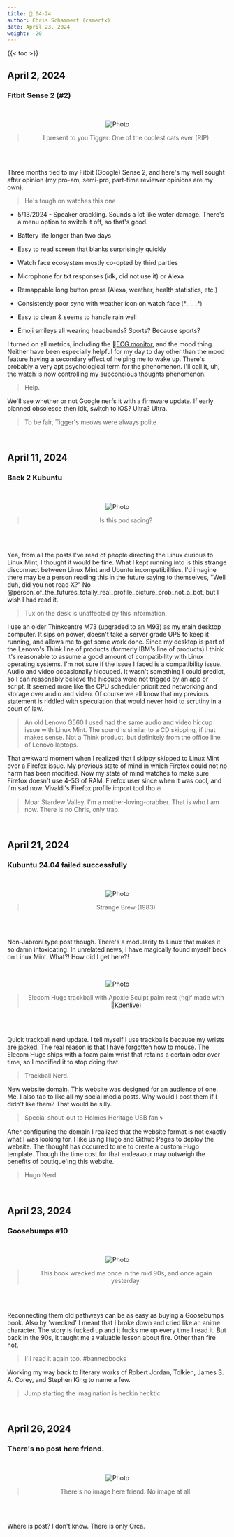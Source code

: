 ```yaml
---
title: 📁 04-24
author: Chris Schammert (csmertx)
date: April 23, 2024
weight: -20
---
```


<!--more-->

{{< toc >}}

## April 2, 2024
### Fitbit Sense 2 (#2)

<br />
<div style="text-align: center;">

![Photo](/Blog/daynight/2024/images/tigger_the_house_cat_explaining_why_he_cant_leave_his_post.jpg "Picture of an orange cat named Tigger taking a break from staring out an open window to meow at me")

> I present to you Tigger: One of the coolest cats ever (RIP)

<br />

</div><br />

Three months tied to my Fitbit (Google) Sense 2, and here's my well sought after opinion (my pro-am, semi-pro, part-time reviewer opinions are my own).

> He's tough on watches this one

- 5/13/2024 - Speaker crackling. Sounds a lot like water damage. There's a menu option to switch it off, so that's good.

- Battery life longer than two days

- Easy to read screen that blanks surprisingly quickly

- Watch face ecosystem mostly co-opted by third parties

- Microphone for txt responses (idk, did not use it) or Alexa

- Remappable long button press (Alexa, weather, health statistics, etc.)

- Consistently poor sync with weather icon on watch face (°_ _ _°)

- Easy to clean & seems to handle rain well

- Emoji smileys all wearing headbands? Sports? Because sports?

I turned on all metrics, including the 🔗[ECG monitor](https://www.fitbit.com/global/fi/technology/ecg "Fitbit | ECG"), and the mood thing. Neither have been especially helpful for my day to day other than the mood feature having a secondary effect of helping me to wake up. There's probably a very apt psychological term for the phenomenon. I'll call it, uh, the watch is now controlling my subconcious thoughts phenomenon.

> Help.

We'll see whether or not Google nerfs it with a firmware update. If early planned obsolesce then idk, switch to iOS? Ultra? Ultra.

> To be fair, Tigger's meows were always polite

<br />

## April 11, 2024
### Back 2 Kubuntu

<br />
<div style="text-align: center;">

![Photo](/Blog/daynight/2024/images/Screenshot_20240411_173612_kubuntu_23_10.png "Screenshot of Kubuntu 23.10 configured with the Patak wallpaper, and ChromeOSKDE KDE Plasma theme
PSA - R. Circles (their Empros album is seen on the taskbar) is an American post-rock band from Chicago (formed 2004)")

> Is this pod racing?

<br />

</div><br />

Yea, from all the posts I've read of people directing the Linux curious to Linux Mint, I thought it would be fine. What I kept running into is this strange disconnect between Linux Mint and Ubuntu incompatibilities. I'd imagine there may be a person reading this in the future saying to themselves, "Well duh, did you not read X?" No @person_of_the_futures_totally_real_profile_picture_prob_not_a_bot, but I wish I had read it.

> Tux on the desk is unaffected by this information.

I use an older Thinkcentre M73 (upgraded to an M93) as my main desktop computer. It sips on power, doesn't take a server grade UPS to keep it running, and allows me to get some work done. Since my desktop is part of the Lenovo's Think line of products (formerly IBM's line of products) I think it's reasonable to assume a good amount of compatibility with Linux operating systems. I'm not sure if the issue I faced is a compatibility issue. Audio and video occasionally hiccuped. It wasn't something I could predict, so I can reasonably believe the hiccups were not trigged by an app or script. It seemed more like the CPU scheduler prioritized networking and storage over audio and video. Of course we all know that my previous statement is riddled with speculation that would never hold to scrutiny in a court of law.

> An old Lenovo G560 I used had the same audio and video hiccup issue with Linux Mint. The sound is similar to a CD skipping, if that makes sense. Not a Think product, but definitely from the office line of Lenovo laptops.

That awkward moment when I realized that I skippy skipped to Linux Mint over a Firefox issue. My previous state of mind in which Firefox could not no harm has been modified. Now my state of mind watches to make sure Firefox doesn't use 4-5G of RAM. Firefox user since when it was cool, and I'm sad now. Vivaldi's Firefox profile import tool tho 🔥

> Moar Stardew Valley. I'm a mother-loving-crabber. That is who I am now. There is no Chris, only trap.

<br />

## April 21, 2024
### Kubuntu 24.04 failed successfully

<br />
<div style="text-align: center;">

![Photo](/Blog/daynight/2024/images/strange_brew_beauty.gif "Opening scene from the movie Strange Brew (1983)")

> Strange Brew (1983)

<br />

</div><br />

Non-Jabroni type post though. There's a modularity to Linux that makes it so damn intoxicating. In unrelated news, I have magically found myself back on Linux Mint. What?! How did I get here?!

<br />
<div style="text-align: center;">

![Photo](/Blog/daynight/2024/images/elecom_huge_apoxie_sculpt_palm_rest.gif "Overtly artist gif of my freshly modded Elecom Huge trackball")

> Elecom Huge trackball with Apoxie Sculpt palm rest (^.gif made with 🔗[Kdenlive](https://kdenlive.org/en/ "Kdenlive.org | Homepage"))

<br />

</div><br />

Quick trackball nerd update. I tell myself I use trackballs because my wrists are jacked. The real reason is that I have forgotten how to mouse. The Elecom Huge ships with a foam palm wrist that retains a certain odor over time, so I modified it to stop doing that.

> Trackball Nerd.

New website domain. This website was designed for an audience of one. Me. I also tap to like all my social media posts. Why would I post them if I didn't like them? That would be silly.

> Special shout-out to Holmes Heritage USB fan 🌀

After configuring the domain I realized that the website format is not exactly what I was looking for. I like using Hugo and Github Pages to deploy the website. The thought has occurred to me to create a custom Hugo template. Though the time cost for that endeavour may outweigh the benefits of boutique'ing this website.

> Hugo Nerd.

<br />

## April 23, 2024
### Goosebumps #10

<br />
<div style="text-align: center;">

![Photo](/Blog/daynight/2024/images/goosebumps_10_the_ghost_next_door.jpg "Goosebumps book #10 - The Ghost Next Door - 1st Printing of the original series")

> This book wrecked me once in the mid 90s, and once again yesterday.

<br />

</div><br />

Reconnecting them old pathways can be as easy as buying a Goosebumps book. Also by 'wrecked' I meant that I broke down and cried like an anime character. The story is fucked up and it fucks me up every time I read it. But back in the 90s, it taught me a valuable lesson about fire. Other than fire hot.

> I'll read it again too. #bannedbooks

Working my way back to literary works of Robert Jordan, Tolkien, James S. A. Corey, and Stephen King to name a few.

> Jump starting the imagination is heckin hecktic

<br />

## April 26, 2024
### There's no post here friend.

<br />
<div style="text-align: center;">

![Photo](/Blog/daynight/pixabay-killer-whale-5992048_by_DeanMoth_avi_circle_crown3_777x777.png "Profile picture of an Orca wearing a crown")

> There's no image here friend. No image at all.

<br />

</div><br />

Where is post? I don't know. There is only Orca.

<br />